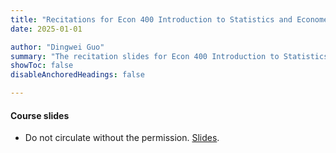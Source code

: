 ```yaml
---
title: "Recitations for Econ 400 Introduction to Statistics and Econometrics"
date: 2025-01-01

author: "Dingwei Guo"
summary: "The recitation slides for Econ 400 Introduction to Statistics and Econometrics (intructor: Christopher Handy) at UNC for 2025 Spring." 
showToc: false
disableAnchoredHeadings: false

---
```


#### Course slides

+ Do not circulate without the permission. <a href="content/courses/course1/Econ 400.zip" download="Econ 400.zip">Slides</a>.
